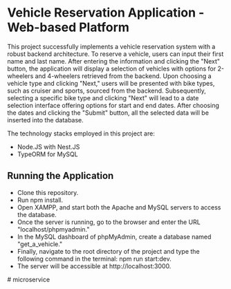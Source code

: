# Vehicle Reservation Application - Web-based Platform

This project successfully implements a vehicle reservation system with a robust backend architecture. To reserve a vehicle, users can input their first name and last name. After entering the information and clicking the "Next" button, the application will display a selection of vehicles with options for 2-wheelers and 4-wheelers retrieved from the backend. Upon choosing a vehicle type and clicking "Next," users will be presented with bike types, such as cruiser and sports, sourced from the backend. Subsequently, selecting a specific bike type and clicking "Next" will lead to a date selection interface offering options for start and end dates. After choosing the dates and clicking the "Submit" button, all the selected data will be inserted into the database.

The technology stacks employed in this project are:

- Node.JS with Nest.JS
- TypeORM for MySQL

## Running the Application

- Clone this repository.
- Run npm install.
- Open XAMPP, and start both the Apache and MySQL servers to access the database.
- Once the server is running, go to the browser and enter the URL "localhost/phpmyadmin."
- In the MySQL dashboard of phpMyAdmin, create a database named "get_a_vehicle."
- Finally, navigate to the root directory of the project and type the following command in the terminal: npm run start:dev.
- The server will be accessible at http://localhost:3000.

#   m i c r o s e r v i c e  
 